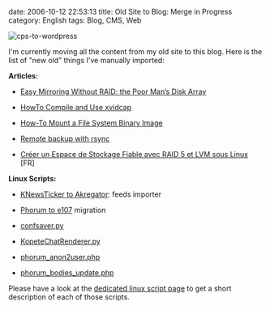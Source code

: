 date: 2006-10-12 22:53:13
title: Old Site to Blog: Merge in Progress
category: English
tags: Blog, CMS, Web

![cps-to-wordpress](/static/uploads/2006/10/cps-to-wordpress.png)

I'm currently moving all the content from my old site to this blog. Here is the list of "new old" things I've manually imported:

**Articles:**

  * [Easy Mirroring Without RAID: the Poor Man’s Disk Array](http://kevin.deldycke.com/2005/07/easy-mirroring-without-raid-the-poor-mans-disk-array/)

  * [HowTo Compile and Use xvidcap](http://kevin.deldycke.com/2005/06/howto-compile-and-use-xvidcap/)

  * [How-To Mount a File System Binary Image](http://kevin.deldycke.com/2005/05/how-to-mount-a-file-system-binary-image/)

  * [Remote backup with rsync](http://kevin.deldycke.com/2005/04/remote-backup-with-rsync/)

  * [Créer un Espace de Stockage Fiable avec RAID 5 et LVM sous Linux](http://kevin.deldycke.com/2005/04/creer-un-espace-de-stockage-fiable-avec-raid-5-et-lvm-sous-linux/) [FR]

**Linux Scripts:**

  * [KNewsTicker to Akregator](http://github.com/kdeldycke/scripts/blob/master/KnewstickerToAkregator.py): feeds importer

  * [Phorum to e107](http://github.com/kdeldycke/scripts/blob/master/phorum_to_e107.php) migration

  * [confsaver.py](http://github.com/kdeldycke/scripts/blob/master/confsaver.py)

  * [KopeteChatRenderer.py](http://github.com/kdeldycke/scripts/blob/master/KopeteChatRenderer.py)

  * [phorum_anon2user.php](http://github.com/kdeldycke/scripts/blob/master/phorum_anon2user.php)

  * [phorum_bodies_update.php](http://github.com/kdeldycke/scripts/blob/master/phorum_bodies_update.php)

Please have a look at the [dedicated linux script page](http://kevin.deldycke.com/code/) to get a short description of each of those scripts.
